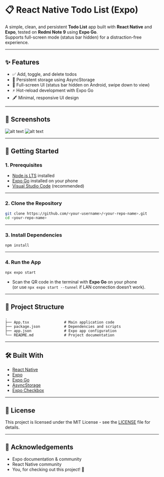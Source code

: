 # 📋 React Native Todo List (Expo)

A simple, clean, and persistent **Todo List** app built with **React Native** and **Expo**, tested on **Redmi Note 9** using **Expo Go**.  
Supports full-screen mode (status bar hidden) for a distraction-free experience.

---

## ✨ Features

- ✅ Add, toggle, and delete todos
- 💾 Persistent storage using AsyncStorage
- 📱 Full-screen UI (status bar hidden on Android, swipe down to view)
- ⚡ Hot-reload development with Expo Go
- 🖋 Minimal, responsive UI design

---

## 📸 Screenshots

![alt text](https://github.com/charavant/ToDoList/tree/master/images/1.jpg "Image 1")
![alt text](https://github.com/charavant/ToDoList/tree/master/images/2.jpg "Image 2")

---

## 🚀 Getting Started

### 1. Prerequisites
- [Node.js LTS](https://nodejs.org/) installed
- [Expo Go](https://expo.dev/client) installed on your phone
- [Visual Studio Code](https://code.visualstudio.com/) (recommended)

---

### 2. Clone the Repository
```bash
git clone https://github.com/<your-username>/<your-repo-name>.git
cd <your-repo-name>
```

---

### 3. Install Dependencies
```bash
npm install
```

---

### 4. Run the App
```bash
npx expo start
```
- Scan the QR code in the terminal with **Expo Go** on your phone  
  (or use `npx expo start --tunnel` if LAN connection doesn’t work).

---

## 📂 Project Structure
```
.
├── App.tsx                # Main application code
├── package.json           # Dependencies and scripts
├── app.json               # Expo app configuration
└── README.md              # Project documentation
```

---

## 🛠 Built With
- [React Native](https://reactnative.dev/)
- [Expo](https://expo.dev/)
- [Expo Go](https://expo.dev/client)
- [AsyncStorage](https://react-native-async-storage.github.io/async-storage/)
- [Expo Checkbox](https://docs.expo.dev/versions/latest/sdk/checkbox/)

---

## 📜 License
This project is licensed under the MIT License - see the [LICENSE](LICENSE) file for details.

---

## 🙌 Acknowledgements
- Expo documentation & community
- React Native community
- You, for checking out this project! 🚀

